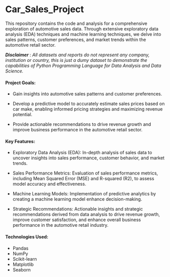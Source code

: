 # Car_Sales_Project
This repository contains the code and analysis for a comprehensive exploration of automotive sales data. Through extensive exploratory data analysis (EDA) techniques and machine learning techniques, we delve into sales patterns, customer preferences, and market trends within the automotive retail sector.

**_Disclaimer_** : _All datasets and reports do not represent any company, institution or country, this is just a dumy dataset to demonstrate the capabilities of Python Programming Language for Data Analysis and Data Science._


#### Project Goals:
- Gain insights into automotive sales patterns and customer preferences.

- Develop a predictive model to accurately estimate sales prices based on car make, enabling informed pricing strategies and maximizing revenue potential.

- Provide actionable recommendations to drive revenue growth and improve business performance in the automotive retail sector.

#### Key Features:

- Exploratory Data Analysis (EDA): In-depth analysis of sales data to uncover insights into sales performance, customer behavior, and market trends.

- Sales Performance Metrics: Evaluation of sales performance metrics, including Mean Squared Error (MSE) and R-squared (R2), to assess model accuracy and effectiveness.

- Machine Learning Models: Implementation of predictive analytics by creating a machine learning model enhance decision-making.

- Strategic Recommendations: Actionable insights and strategic recommendations derived from data analysis to drive revenue growth, improve customer satisfaction, and enhance overall business performance in the automotive retail industry.

#### Technologies Used:
- Pandas
- NumPy
- Scikit-learn
- Matplotlib
- Seaborn
